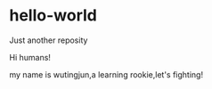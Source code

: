# hello-world
Just another reposity

Hi humans!

my name is wutingjun,a learning rookie,let's fighting!
